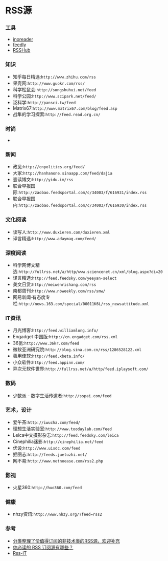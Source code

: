 # RSS源

### 工具
* [inoreader](https://www.inoreader.com/)
* [feedly](https://feedly.com/)
* [RSSHub](https://docs.rsshub.app/)

### 知识
* 知乎每日精选:`http://www.zhihu.com/rss`
* 果壳网:`http://www.guokr.com/rss/`
* 科学松鼠会:`http://songshuhui.net/feed`
* 科学公园:`http://www.scipark.net/feed/`
* 泛科学:`http://pansci.tw/feed`
* Matrix67:`http://www.matrix67.com/blog/feed.asp`
* 战隼的学习探索:`http://feed.read.org.cn/`

### 时尚
* 

### 新闻

* 政见:`http://cnpolitics.org/feed/`
* 大家:`http://hanhanone.sinaapp.com/feed/dajia`
* 壹读博文:`http://yidu.im/rss`
* 联合早报国际:`http://zaobao.feedsportal.com/c/34003/f/616931/index.rss`
* 联合早报国内:`http://zaobao.feedsportal.com/c/34003/f/616930/index.rss`

### 文化阅读
* 读写人:`http://www.duxieren.com/duxieren.xml`
* 译言精选:`http://www.adaymag.com/feed/`

### 深度阅读
* 科学网博文精选:`http://fullrss.net/a/http/www.sciencenet.cn/xml/blog.aspx?di=20`
* 译言精选:`http://feed.feedsky.com/yeeyan-select`
* 美文日赏:`http://meiwenrishang.com/rss`
* 南都周刊:`http://www.nbweekly.com/rss/smw/`
* 网易新闻·有态度专栏:`http://news.163.com/special/00011K6L/rss_newsattitude.xml`

### IT资讯
* 月光博客:`http://feed.williamlong.info/`
* Engadget 中国版:`http://cn.engadget.com/rss.xml`
* 36氪:`http://www.36kr.com/feed`
* 微软亚洲研究院:`http://blog.sina.com.cn/rss/1286528122.xml`
* 善用佳软:`http://feed.xbeta.info/`
* 小众软件:`http://feed.appinn.com/`
* 异次元软件世界:`http://fullrss.net/a/http/feed.iplaysoft.com/`

### 数码
* 少数派 - 数字生活传道者:`http://sspai.com/feed`

### 艺术，设计
* 爱午茶:`http://iwucha.com/feed/`
* 理想生活实验室:`http://www.toodaylab.com/feed`
* Leica中文摄影杂志:`http://feed.feedsky.com/leica`
* Cinephilia迷影:`http://cinephilia.net/feed`
* 优设:`http://www.uisdc.com/feed`
* 掘图志:`http://feeds.juetuzhi.net/`
* 网不易:`http://www.netnoease.com/rss2.php`

### 影视
* 火星360:`http://huo360.com/feed`

### 健康
* nhzy资讯:`http://www.nhzy.org/?feed=rss2`


### 参考
* [分类整理了份值得订阅的非技术类的RSS源，欢迎补充](http://www.starming.com/index.php?v=index&view=75)
* [你必读的 RSS 订阅源有哪些？](https://www.zhihu.com/question/19580096)
* [Rss-IT](https://github.com/Gracker/Rss-IT)